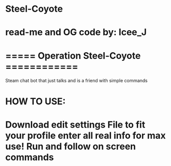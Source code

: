 Steel-Coyote
============
read-me and OG code by: Icee_J
===================================================
=====        Operation Steel-Coyote    ============
===================================================
Steam chat bot that just talks and is a friend with simple commands


HOW TO USE:
===================================
Download
edit settings File to fit your profile
enter all real info for max use!
Run and follow on screen commands
=============================================

